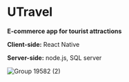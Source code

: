 # UTravel
**E-commerce app for tourist attractions**

**Client-side:** React Native

**Server-side:** node.js, SQL server



![Group 19582 (2)](https://user-images.githubusercontent.com/59604062/181691586-634549dc-ee2d-417b-a360-4600b7610d32.jpg)

